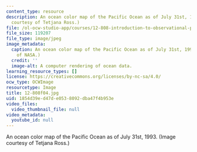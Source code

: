 ```yaml
---
content_type: resource
description: An ocean color map of the Pacific Ocean as of July 31st, 1993. (Image
  courtesy of Tetjana Ross.)
file: /ol-ocw-studio-app/courses/12-808-introduction-to-observational-physical-oceanography-fall-2004/1854d39ed47de0538092dba47f4b953e_12-808f04.jpg
file_size: 119207
file_type: image/jpeg
image_metadata:
  caption: An ocean color map of the Pacific Ocean as of July 31st, 1993. (Image courtesy
    of NASA.)
  credit: ''
  image-alt: A computer rendering of ocean data.
learning_resource_types: []
license: https://creativecommons.org/licenses/by-nc-sa/4.0/
ocw_type: OCWImage
resourcetype: Image
title: 12-808f04.jpg
uid: 1854d39e-d47d-e053-8092-dba47f4b953e
video_files:
  video_thumbnail_file: null
video_metadata:
  youtube_id: null
---
```

An ocean color map of the Pacific Ocean as of July 31st, 1993. (Image courtesy of Tetjana Ross.)
